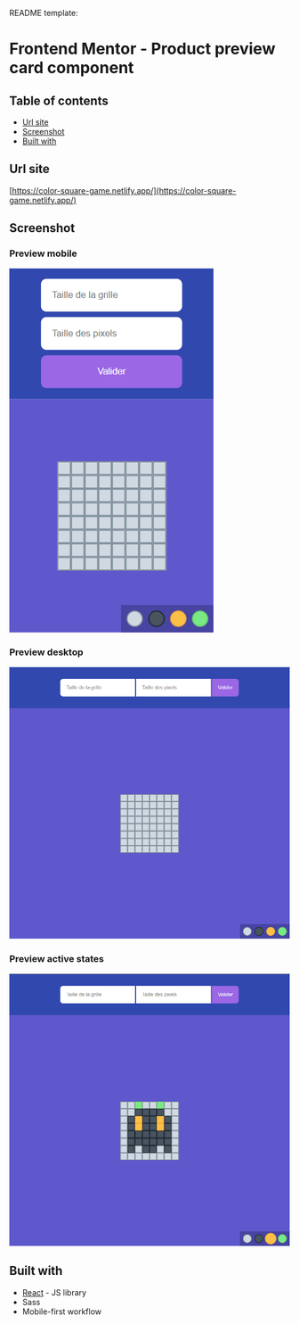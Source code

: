 README template:

# Frontend Mentor - Product preview card component

## Table of contents

- [Url site](#url-site)
- [Screenshot](#screenshot)
- [Built with](#built-with)

## Url site

[https://color-square-game.netlify.app/](https://color-square-game.netlify.app/)

## Screenshot

### Preview mobile

![Design mobile](./design/preview-mobile.png)

### Preview desktop

![Design desktop](./design/preview-desktop.png)

### Preview active states

![Design active states](./design/active-state.png)

## Built with

- [React](https://reactjs.org/) - JS library
- Sass
- Mobile-first workflow
